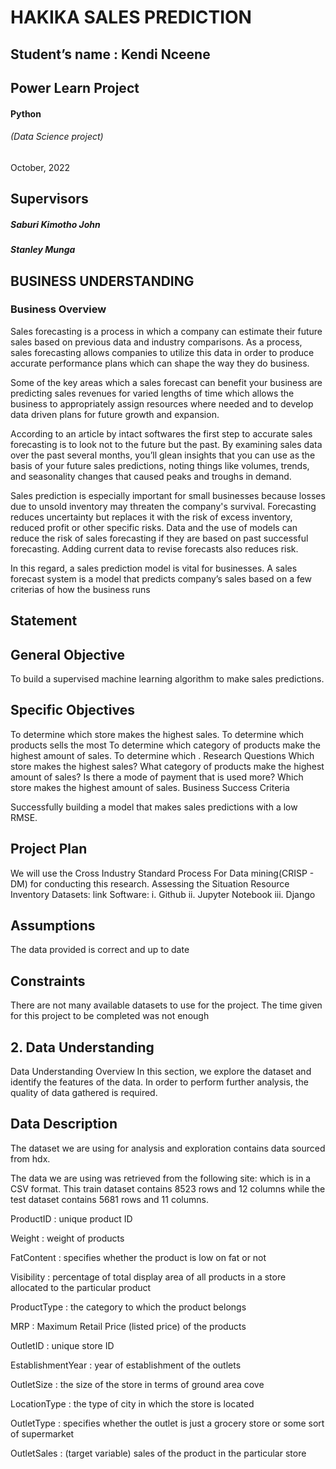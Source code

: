 # HAKIKA SALES PREDICTION

## Student’s name : Kendi Nceene
## Power Learn Project
#### Python 
###### (Data Science project)
###### 
October, 2022



## Supervisors
##### Saburi Kimotho John
##### Stanley Munga


## BUSINESS UNDERSTANDING
### Business Overview


Sales forecasting is a process in which a company can estimate their future sales based on previous data and industry comparisons. As a process, sales forecasting allows companies to utilize this data in order to produce accurate performance plans which can shape the way they do business.
 
Some of the key areas which a sales forecast can benefit your business are predicting sales revenues for varied lengths of time which allows the business to appropriately assign resources where needed and to develop data driven plans for future growth and expansion.
 
According to an article by intact softwares the first step to accurate sales forecasting is to look not to the future but the past. By examining sales data over the past several months, you’ll glean insights that you can use as the basis of your future sales predictions, noting things like volumes, trends, and seasonality changes that caused peaks and troughs in demand.
 
Sales prediction is especially important for small businesses because losses due to unsold inventory may threaten the company's survival. Forecasting reduces uncertainty but replaces it with the risk of excess inventory, reduced profit or other specific risks. Data and the use of models can reduce the risk of sales forecasting if they are based on past successful forecasting. Adding current data to revise forecasts also reduces risk.
 
In this regard, a sales prediction model is vital for businesses. A sales forecast system is a model that predicts  company’s sales based on a few criterias of how the business runs
 
 
## Statement










## General Objective
To build a supervised  machine learning algorithm to make sales predictions.

## Specific Objectives
To determine which store makes the highest sales.
To determine which products sells the most
To determine which category of products make the highest amount of sales.
To determine which .
Research Questions
Which store makes the highest sales?
What category of products make the highest amount of sales?
Is there a mode of payment that is used more?
Which store makes the highest amount of sales.
Business Success Criteria

Successfully building a model that makes sales predictions with a low RMSE.

## Project Plan
We will use the Cross Industry Standard Process For Data mining(CRISP - DM) for conducting this research. 
Assessing the Situation
Resource Inventory
Datasets:
link
Software:
 i. Github
ii. Jupyter Notebook
iii. Django


## Assumptions
The data provided is correct and up to date

## Constraints

There are not many available datasets to use for the project.
The time given for this project to be completed was not enough

## 2. Data Understanding
Data Understanding Overview
In this section, we explore the dataset and identify the features of the data. In order to perform further analysis, the quality of data gathered is required.

## Data Description

The dataset we are using for analysis and exploration contains data sourced from hdx. 

The data we are using was retrieved from the following site: which is in a CSV format.
This train dataset contains 8523 rows and 12 columns while the test dataset contains 5681 rows and 11 columns.

ProductID : unique product ID

Weight : weight of products

FatContent : specifies whether the product is low on fat or not

Visibility : percentage of total display area of all products in a store allocated to the particular product

ProductType : the category to which the product belongs

MRP : Maximum Retail Price (listed price) of the products

OutletID : unique store ID

EstablishmentYear : year of establishment of the outlets

OutletSize : the size of the store in terms of ground area cove

LocationType : the type of city in which the store is located

OutletType : specifies whether the outlet is just a grocery store or some sort of supermarket

OutletSales : (target variable) sales of the product in the particular store

